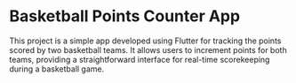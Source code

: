 # Basketball Points Counter App

This project is a simple app developed using Flutter for tracking the points scored by two basketball teams. It allows users to increment points for both teams, providing a straightforward interface for real-time scorekeeping during a basketball game.
 
 
